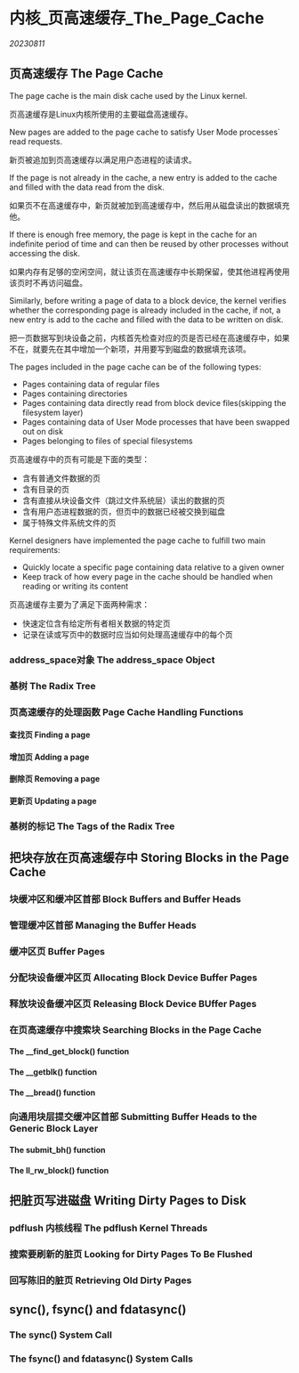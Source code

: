 ﻿# 内核_页高速缓存_The_Page_Cache  

*20230811*  

## 页高速缓存 The Page Cache

The page cache is the main disk cache used by the Linux kernel.

页高速缓存是Linux内核所使用的主要磁盘高速缓存。

New pages are added to the page cache to satisfy User Mode processes` read requests.

新页被追加到页高速缓存以满足用户态进程的读请求。

If the page is not already in the cache, a new entry is added to the cache and filled with the data read from the disk.

如果页不在高速缓存中，新页就被加到高速缓存中，然后用从磁盘读出的数据填充他。

If there is enough free memory, the page is kept in the cache for an indefinite period of time and can then be reused by other processes without accessing the disk.

如果内存有足够的空闲空间，就让该页在高速缓存中长期保留，使其他进程再使用该页时不再访问磁盘。

Similarly, before writing a page of data to a block device, the kernel verifies whether the corresponding page is already included in the cache, if not, a new entry is add to the cache and filled with the data to be written on disk.

把一页数据写到块设备之前，内核首先检查对应的页是否已经在高速缓存中，如果不在，就要先在其中增加一个新项，并用要写到磁盘的数据填充该项。

The pages included in the page cache can be of  the following types:

* Pages containing data of regular files
* Pages containing directories
* Pages containing data directly read from block device files(skipping the filesystem layer)
* Pages containing data of User Mode processes that have been swapped out on disk
* Pages belonging to files of special filesystems

页高速缓存中的页有可能是下面的类型：

* 含有普通文件数据的页
* 含有目录的页
* 含有直接从块设备文件（跳过文件系统层）读出的数据的页
* 含有用户态进程数据的页，但页中的数据已经被交换到磁盘
* 属于特殊文件系统文件的页

Kernel designers have implemented the page cache to fulfill two main requirements:

* Quickly locate a specific page containing data relative to a given owner
* Keep track of how every page in the cache should be handled when reading or writing its content

页高速缓存主要为了满足下面两种需求：

* 快速定位含有给定所有者相关数据的特定页
* 记录在读或写页中的数据时应当如何处理高速缓存中的每个页

### address_space对象 The address_space Object

### 基树 The Radix Tree

### 页高速缓存的处理函数 Page Cache Handling Functions

#### 查找页 Finding a page

#### 增加页 Adding a page

#### 删除页 Removing a page

#### 更新页 Updating a page

### 基树的标记 The Tags of the Radix Tree

## 把块存放在页高速缓存中 Storing Blocks in the Page Cache

### 块缓冲区和缓冲区首部 Block Buffers and Buffer Heads

### 管理缓冲区首部 Managing the Buffer Heads

### 缓冲区页 Buffer Pages

### 分配块设备缓冲区页 Allocating Block Device Buffer Pages

### 释放块设备缓冲区页 Releasing Block Device BUffer Pages

### 在页高速缓存中搜索块 Searching Blocks in the Page Cache

#### The __find_get_block() function

#### The __getblk() function

#### The __bread() function

### 向通用块层提交缓冲区首部 Submitting Buffer Heads to the Generic Block Layer

#### The submit_bh() function

#### The ll_rw_block() function

## 把脏页写进磁盘 Writing Dirty Pages to Disk

### pdflush 内核线程 The pdflush Kernel Threads

### 搜索要刷新的脏页 Looking for Dirty Pages To Be Flushed

### 回写陈旧的脏页 Retrieving Old Dirty Pages

## sync(), fsync() and fdatasync()

### The sync() System Call

### The fsync() and fdatasync() System Calls
